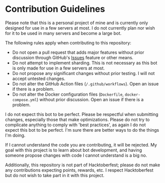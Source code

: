 # Contribution Guidelines
Please note that this is a personal project of mine and is currently only designed for use in a few servers at most. I do not currently plan nor wish for it to be used in many servers and become a large bot.

The following rules apply when contributing to this repository:
- Do not open a pull request that adds major features without prior discussion through GitHub's [Issues](https://github.com/FloatingMilkshake/DiscordBot/issues) feature or other means. 
- Do not attempt to implement sharding. This is not necessary as this bot is only made for use in a few servers at most. 
- Do not propose any significant changes without prior testing. I will not accept untested changes.
- Do not alter the GitHub Action files (`/.github/workflows`). Open an issue if there is a problem.
- Do not alter the Docker configuration files (`Dockerfile`, `docker-compose.yml`) without prior discussion. Open an issue if there is a problem.

I do not expect this bot to be perfect. Please be respectful when submitting changes, especially those that make optimizations. Please do not try to complicate anything to comply with 'best practices', as again I do not expect this bot to be perfect. I'm sure there are better ways to do the things I'm doing.

If I cannot understand the code you are contributing, it will be rejected. My goal with this project is to learn about bot development, and having someone propose changes with code I cannot understand is a big no.

Additionally, this repository is not part of Hacktoberfest; please do not make any contributions expecting points, rewards, etc. I respect Hacktoberfest but do not wish to take part in it with this project.
